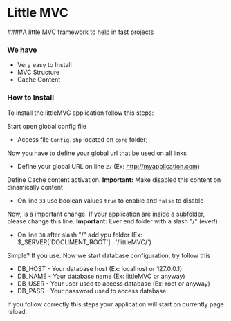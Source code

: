 # Little MVC

####A little MVC framework to help in fast projects

### We have
* Very easy to Install
* MVC Structure
* Cache Content

### How to Install
To install the littleMVC application follow this steps:

Start open global config file
* Access file ```Config.php``` located on ```core``` folder;

Now you have to define your global url that be used on all links
* Define your global URL on line ```27``` (Ex: http://myapplication.com)

Define Cache content activation. **Important:** Make disabled this content on dinamically content
* On line ```33``` use boolean values ```true``` to enable and ```false``` to disable

Now, is a important change. If your application are inside a subfolder, please change this line.
**Important:** Ever end folder with a slash "/" (ever!)
* On line ```38``` after slash "/" add ypu folder (Ex: $_SERVER['DOCUMENT_ROOT'] . '/littleMVC/')

Simple? If you use. Now we start database configuration, try follow this
* DB_HOST - Your database host (Ex: localhost or 127.0.0.1)
* DB_NAME - Your database name (Ex: littleMVC or anyway)
* DB_USER - Your user used to access database (Ex: root or anyway)
* DB_PASS - Your password used to access database

If you follow correctly this steps your application will start on currently page reload.